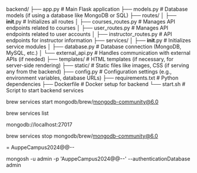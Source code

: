 backend/
├── app.py                        # Main Flask application
├── models.py                     # Database models (if using a database like MongoDB or SQL)
├── routes/
│   ├── __init__.py               # Initializes all routes
│   ├── courses_routes.py         # Manages API endpoints related to courses
│   ├── user_routes.py            # Manages API endpoints related to user accounts
│   ├── instructor_routes.py      # API endpoints for instructor information
├── services/
│   ├── __init__.py               # Initializes service modules
│   ├── database.py               # Database connection (MongoDB, MySQL, etc.)
│   └── external_api.py           # Handles communication with external APIs (if needed)
├── templates/                    # HTML templates (if necessary, for server-side rendering)
├── static/                       # Static files like images, CSS (if serving any from the backend)
├── config.py                     # Configuration settings (e.g., environment variables, database URLs)
├── requirements.txt              # Python dependencies
├── Dockerfile                    # Docker setup for backend
└── start.sh                      # Script to start backend services







<!-- //start mongoDB -->

brew services start mongodb/brew/mongodb-community@6.0

brew services list


<!-- //connect mongodb compass -->
mongodb://localhost:27017


<!-- stop mongodb -->
brew services stop mongodb/brew/mongodb-community@6.0


<!-- our password -->
= AuppeCampus2024@@--


mongosh -u admin -p 'AuppeCampus2024@@--' --authenticationDatabase admin